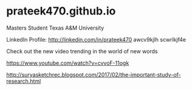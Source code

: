 # prateek470.github.io
Masters Student 
Texas A&M University

LinkedIn Profile: http://linkedin.com/in/prateek470
awcv9kjlh scwrlkjf4e

Check out the new video trending in the world of new words

https://www.youtube.com/watch?v=cvvoF-11ogk

http://suryasketchrec.blogspot.com/2017/02/the-important-study-of-research.html
